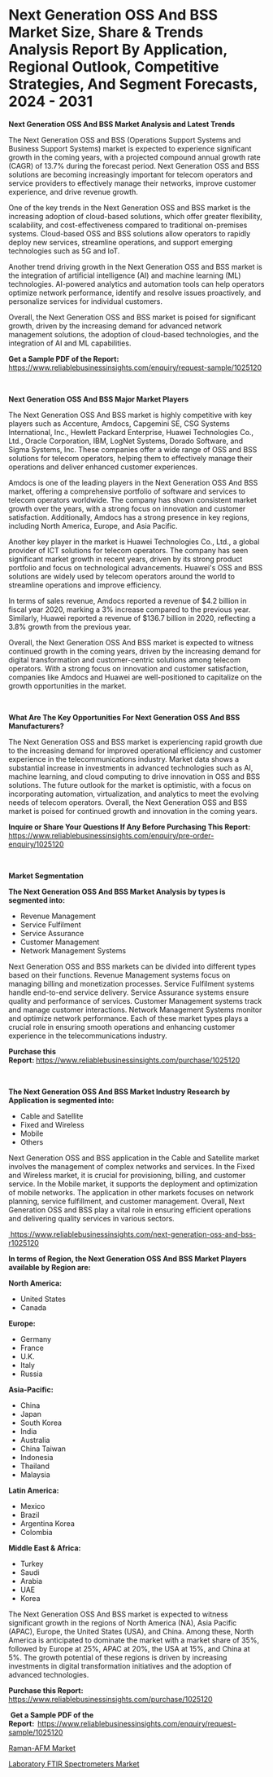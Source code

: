 <p><h1>Next Generation OSS And BSS Market Size, Share & Trends Analysis Report By Application, Regional Outlook, Competitive Strategies, And Segment Forecasts, 2024 - 2031</h1></p><p><strong>Next Generation OSS And BSS Market Analysis and Latest Trends</strong></p>
<p><p>The Next Generation OSS and BSS (Operations Support Systems and Business Support Systems) market is expected to experience significant growth in the coming years, with a projected compound annual growth rate (CAGR) of 13.7% during the forecast period. Next Generation OSS and BSS solutions are becoming increasingly important for telecom operators and service providers to effectively manage their networks, improve customer experience, and drive revenue growth.</p><p>One of the key trends in the Next Generation OSS and BSS market is the increasing adoption of cloud-based solutions, which offer greater flexibility, scalability, and cost-effectiveness compared to traditional on-premises systems. Cloud-based OSS and BSS solutions allow operators to rapidly deploy new services, streamline operations, and support emerging technologies such as 5G and IoT.</p><p>Another trend driving growth in the Next Generation OSS and BSS market is the integration of artificial intelligence (AI) and machine learning (ML) technologies. AI-powered analytics and automation tools can help operators optimize network performance, identify and resolve issues proactively, and personalize services for individual customers.</p><p>Overall, the Next Generation OSS and BSS market is poised for significant growth, driven by the increasing demand for advanced network management solutions, the adoption of cloud-based technologies, and the integration of AI and ML capabilities.</p></p>
<p><strong>Get a Sample PDF of the Report:&nbsp;</strong> <a href="https://www.reliablebusinessinsights.com/enquiry/request-sample/1025120">https://www.reliablebusinessinsights.com/enquiry/request-sample/1025120</a></p>
<p>&nbsp;</p>
<p><strong>Next Generation OSS And BSS Major Market Players</strong></p>
<p><p>The Next Generation OSS And BSS market is highly competitive with key players such as Accenture, Amdocs, Capgemini SE, CSG Systems International, Inc., Hewlett Packard Enterprise, Huawei Technologies Co., Ltd., Oracle Corporation, IBM, LogNet Systems, Dorado Software, and Sigma Systems, Inc. These companies offer a wide range of OSS and BSS solutions for telecom operators, helping them to effectively manage their operations and deliver enhanced customer experiences.</p><p>Amdocs is one of the leading players in the Next Generation OSS And BSS market, offering a comprehensive portfolio of software and services to telecom operators worldwide. The company has shown consistent market growth over the years, with a strong focus on innovation and customer satisfaction. Additionally, Amdocs has a strong presence in key regions, including North America, Europe, and Asia Pacific.</p><p>Another key player in the market is Huawei Technologies Co., Ltd., a global provider of ICT solutions for telecom operators. The company has seen significant market growth in recent years, driven by its strong product portfolio and focus on technological advancements. Huawei's OSS and BSS solutions are widely used by telecom operators around the world to streamline operations and improve efficiency.</p><p>In terms of sales revenue, Amdocs reported a revenue of $4.2 billion in fiscal year 2020, marking a 3% increase compared to the previous year. Similarly, Huawei reported a revenue of $136.7 billion in 2020, reflecting a 3.8% growth from the previous year.</p><p>Overall, the Next Generation OSS And BSS market is expected to witness continued growth in the coming years, driven by the increasing demand for digital transformation and customer-centric solutions among telecom operators. With a strong focus on innovation and customer satisfaction, companies like Amdocs and Huawei are well-positioned to capitalize on the growth opportunities in the market.</p></p>
<p>&nbsp;</p>
<p><strong>What Are The Key Opportunities For Next Generation OSS And BSS Manufacturers?</strong></p>
<p><p>The Next Generation OSS and BSS market is experiencing rapid growth due to the increasing demand for improved operational efficiency and customer experience in the telecommunications industry. Market data shows a substantial increase in investments in advanced technologies such as AI, machine learning, and cloud computing to drive innovation in OSS and BSS solutions. The future outlook for the market is optimistic, with a focus on incorporating automation, virtualization, and analytics to meet the evolving needs of telecom operators. Overall, the Next Generation OSS and BSS market is poised for continued growth and innovation in the coming years.</p></p>
<p><strong>Inquire or Share Your Questions If Any Before Purchasing This Report:</strong> <a href="https://www.reliablebusinessinsights.com/enquiry/pre-order-enquiry/1025120">https://www.reliablebusinessinsights.com/enquiry/pre-order-enquiry/1025120</a></p>
<p>&nbsp;</p>
<p><strong>Market Segmentation</strong></p>
<p><strong>The Next Generation OSS And BSS Market Analysis by types is segmented into:</strong></p>
<p><ul><li>Revenue Management</li><li>Service Fulfilment</li><li>Service Assurance</li><li>Customer Management</li><li>Network Management Systems</li></ul></p>
<p><p>Next Generation OSS and BSS markets can be divided into different types based on their functions. Revenue Management systems focus on managing billing and monetization processes. Service Fulfilment systems handle end-to-end service delivery. Service Assurance systems ensure quality and performance of services. Customer Management systems track and manage customer interactions. Network Management Systems monitor and optimize network performance. Each of these market types plays a crucial role in ensuring smooth operations and enhancing customer experience in the telecommunications industry.</p></p>
<p><strong>Purchase this Report:&nbsp;</strong><a href="https://www.reliablebusinessinsights.com/purchase/1025120">https://www.reliablebusinessinsights.com/purchase/1025120</a></p>
<p>&nbsp;</p>
<p><strong>The Next Generation OSS And BSS Market Industry Research by Application is segmented into:</strong></p>
<p><ul><li>Cable and Satellite</li><li>Fixed and Wireless</li><li>Mobile</li><li>Others</li></ul></p>
<p><p>Next Generation OSS and BSS application in the Cable and Satellite market involves the management of complex networks and services. In the Fixed and Wireless market, it is crucial for provisioning, billing, and customer service. In the Mobile market, it supports the deployment and optimization of mobile networks. The application in other markets focuses on network planning, service fulfillment, and customer management. Overall, Next Generation OSS and BSS play a vital role in ensuring efficient operations and delivering quality services in various sectors.</p></p>
<p><a href="https://www.reliablebusinessinsights.com/next-generation-oss-and-bss-r1025120">&nbsp;https://www.reliablebusinessinsights.com/next-generation-oss-and-bss-r1025120</a></p>
<p><strong>In terms of Region, the Next Generation OSS And BSS Market Players available by Region are:</strong></p>
<p>
    <p> <strong> North America: </strong>
        <ul>
            <li>United States</li>
            <li>Canada</li>
        </ul>
        </p> 
    <p> <strong> Europe: </strong>
        <ul>
            <li>Germany</li>
            <li>France</li>
            <li>U.K.</li>
            <li>Italy</li>
            <li>Russia</li>
        </ul>
        </p> 
    <p> <strong> Asia-Pacific: </strong>
        <ul>
            <li>China</li>
            <li>Japan</li>
            <li>South Korea</li>
            <li>India</li>
            <li>Australia</li>
            <li>China Taiwan</li>
            <li>Indonesia</li>
            <li>Thailand</li>
            <li>Malaysia</li>
        </ul>
        </p> 
    <p> <strong> Latin America: </strong>
        <ul>
            <li>Mexico</li>
            <li>Brazil</li>
            <li>Argentina Korea</li>
            <li>Colombia</li>
        </ul>
        </p> 
    <p> <strong> Middle East & Africa: </strong>
        <ul>
            <li>Turkey</li>
            <li>Saudi</li>
            <li>Arabia</li>
            <li>UAE</li>
            <li>Korea</li>
        </ul>
    </p>
    </p>
<p><p>The Next Generation OSS And BSS market is expected to witness significant growth in the regions of North America (NA), Asia Pacific (APAC), Europe, the United States (USA), and China. Among these, North America is anticipated to dominate the market with a market share of 35%, followed by Europe at 25%, APAC at 20%, the USA at 15%, and China at 5%. The growth potential of these regions is driven by increasing investments in digital transformation initiatives and the adoption of advanced technologies.</p></p>
<p><strong>Purchase this Report: </strong><a href="https://www.reliablebusinessinsights.com/purchase/1025120">https://www.reliablebusinessinsights.com/purchase/1025120</a></p>
<p>&nbsp;<strong>Get a Sample PDF of the Report:&nbsp;&nbsp;</strong><a href="https://www.reliablebusinessinsights.com/enquiry/request-sample/1025120">https://www.reliablebusinessinsights.com/enquiry/request-sample/1025120</a></p>
<p><strong></strong></p>
<p><p><a href="https://github.com/irjbaube82/Market-Research-Report-List-1/blob/main/raman-afm-market.md">Raman-AFM Market</a></p><p><a href="https://github.com/wybrqqeb6/Market-Research-Report-List-1/blob/main/laboratory-ftir-spectrometers-market.md">Laboratory FTIR Spectrometers Market</a></p></p>